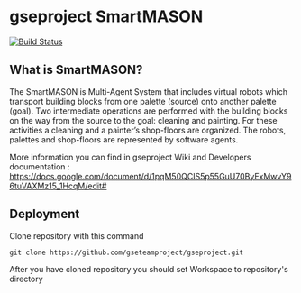# gseproject SmartMASON

[![Build Status](https://travis-ci.org/gseteamproject/gseproject.svg?branch=master)](https://travis-ci.org/gseteamproject/gseproject)

## What is SmartMASON?
The SmartMASON is Multi-Agent System that includes virtual robots which transport building blocks from one palette (source) onto another palette (goal). Two intermediate operations are performed with the building blocks on the way from the source to the goal: cleaning and painting. For these activities a cleaning and a painter’s shop-floors are organized. The robots, palettes and shop-floors are represented by software agents.

More information you can find in gseproject Wiki and Developers documentation : https://docs.google.com/document/d/1pqM50QCIS5p55GuU70ByExMwvY96tuVAXMz15_1HcqM/edit#


## Deployment

Clone repository with this command

`git clone https://github.com/gseteamproject/gseproject.git`

After you have cloned repository you should set Workspace to repository's directory
